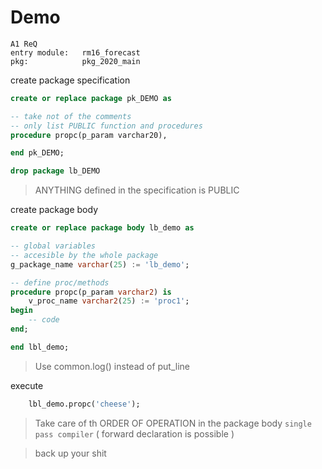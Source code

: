 # Demo

```
A1 ReQ
entry module:   rm16_forecast
pkg:            pkg_2020_main
```

create package specification

```sql
create or replace package pk_DEMO as

-- take not of the comments
-- only list PUBLIC function and procedures
procedure propc(p_param varchar20),

end pk_DEMO;

drop package lb_DEMO
```

> ANYTHING defined in the specification is PUBLIC


create package body
```sql
create or replace package body lb_demo as

-- global variables
-- accesible by the whole package
g_package_name varchar(25) := 'lb_demo';

-- define proc/methods 
procedure propc(p_param varchar2) is
    v_proc_name varchar2(25) := 'proc1';
begin
    -- code
end;

end lbl_demo;
```

> Use common.log() instead of put_line

execute
```sql
    lbl_demo.propc('cheese');
```

> Take care of th ORDER OF OPERATION in the package body `single pass compiler`
> ( forward declaration is possible )

> back up your shit

